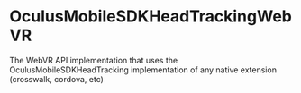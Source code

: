 # OculusMobileSDKHeadTrackingWebVR
The WebVR API implementation that uses the OculusMobileSDKHeadTracking implementation of any native extension (crosswalk, cordova, etc)

